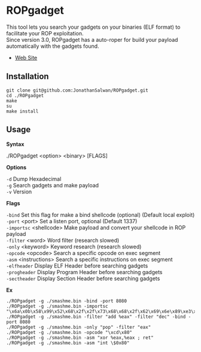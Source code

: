 ROPgadget
=========

This tool lets you search your gadgets on your binaries (ELF format) to facilitate your ROP exploitation.</br>
Since version 3.0, ROPgadget has a auto-roper for build your payload automatically with the gadgets found.

* [Web Site](http://shell-storm.org/project/ROPgadget/)



Installation
-----------

    git clone git@github.com:JonathanSalwan/ROPgadget.git
    cd ./ROPgadget
    make
    su
    make install


Usage
-----

<b>Syntax</b>

./ROPgadget &lt;option&gt; &lt;binary&gt; [FLAGS]

<b>Options</b>

`-d`        Dump Hexadecimal</br>
`-g`        Search gadgets and make payload</br>
`-v`        Version</br>

<b>Flags</b>

`-bind`                     Set this flag for make a bind shellcode (optional) (Default local exploit)</br>
`-port`      &lt;port&gt;         Set a listen port, optional (Default 1337)</br>
`-importsc`  &lt;shellcode&gt;    Make payload and convert your shellcode in ROP payload</br>
`-filter`    &lt;word&gt;         Word filter (research slowed)</br>
`-only`      &lt;keyword&gt;      Keyword research (research slowed)</br>
`-opcode`    &lt;opcode&gt;       Search a specific opcode on exec segment</br>
`-asm`       &lt;instructions&gt; Search a specific instructions on exec segment</br>
`-elfheader`                Display ELF Header before searching gadgets</br>
`-progheader`               Display Program Header before searching gadgets</br>
`-sectheader`               Display Section Header before searching gadgets</br>

<b>Ex</b>

    ./ROPgadget -g ./smashme.bin -bind -port 8080
    ./ROPgadget -g ./smashme.bin -importsc "\x6a\x0b\x58\x99\x52\x68\x2f\x2f\x73\x68\x68\x2f\x62\x69\x6e\x89\xe3\x31\xc9\xcd\x80"
    ./ROPgadget -g ./smashme.bin -filter "add %eax" -filter "dec" -bind -port 8080
    ./ROPgadget -g ./smashme.bin -only "pop" -filter "eax"
    ./ROPgadget -g ./smashme.bin -opcode "\xcd\x80"
    ./ROPgadget -g ./smashme.bin -asm "xor %eax,%eax ; ret"
    ./ROPgadget -g ./smashme.bin -asm "int \$0x80"



